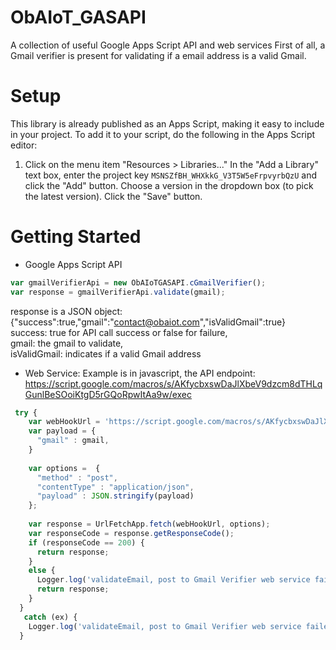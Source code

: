 # ObAIoT_GASAPI
A collection of useful Google Apps Script API and web services
First of all, a Gmail verifier is present for validating if a email address is a valid Gmail.

# Setup
This library is already published as an Apps Script, making it easy to include in your project. To add it to your script, do the following in the Apps Script editor:
1. Click on the menu item "Resources > Libraries..."
In the "Add a Library" text box, enter the project key ```MSNSZfBH_WHXkkG_V3T5W5eFrpvyrbQzU``` and click the "Add" button.
Choose a version in the dropdown box (to pick the latest version).
Click the "Save" button.

# Getting Started
* Google Apps Script API
```javascript
var gmailVerifierApi = new ObAIoTGASAPI.cGmailVerifier();
var response = gmailVerifierApi.validate(gmail);
```
response is a JSON object: <br/> {"success":true,"gmail":"contact@obaiot.com","isValidGmail":true} <br/>
success: true for API call success or false for failure,  <br/>
gmail: the gmail to validate,  <br/>
isValidGmail: indicates if a valid Gmail address  <br/>

* Web Service: 
Example is in javascript, the API endpoint: <br/> 
https://script.google.com/macros/s/AKfycbxswDaJlXbeV9dzcm8dTHLqGunlBeSOoiKtgD5rGQoRpwItAa9w/exec
```javascript
 try {
    var webHookUrl = 'https://script.google.com/macros/s/AKfycbxswDaJlXbeV9dzcm8dTHLqGunlBeSOoiKtgD5rGQoRpwItAa9w/exec';
    var payload = {
      "gmail" : gmail,  
    }
    
    var options =  {
      "method" : "post",
      "contentType" : "application/json",
      "payload" : JSON.stringify(payload)
    };
    
    var response = UrlFetchApp.fetch(webHookUrl, options); 
    var responseCode = response.getResponseCode();
    if (responseCode == 200) {
      return response;
    }
    else {
      Logger.log('validateEmail, post to Gmail Verifier web service failed, error code = ' + responseCode);
      return response;
    }
  }
   catch (ex) {
    Logger.log('validateEmail, post to Gmail Verifier web service failed, ex = ' + ex);
  }
```
